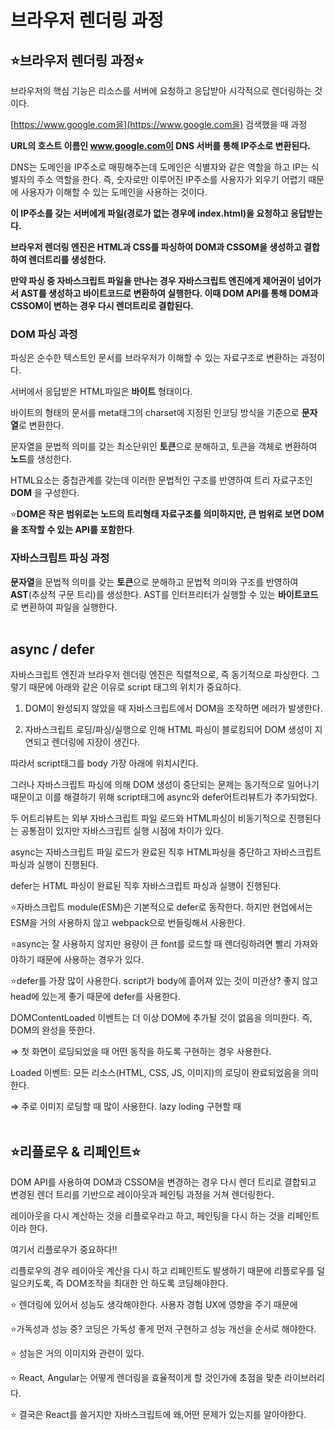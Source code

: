 # 브라우저 렌더링 과정

## ⭐브라우저 렌더링 과정⭐

브라우저의 핵심 기능은 리소스를 서버에 요청하고 응답받아 시각적으로 렌더링하는 것이다. 

[https://www.google.com을](https://www.google.com을) 검색했을 때 과정

**URL의 호스트 이름인 www.google.com이 DNS 서버를 통해 IP주소로 변환된다.** 

DNS는 도메인을 IP주소로 매핑해주는데 도메인은 식별자와 같은 역할을 하고 IP는 식별자의 주소 역할을 한다. 즉, 숫자로만 이루어진 IP주소를 사용자가 외우기 어렵기 때문에 사용자가 이해할 수 있는 도메인을 사용하는 것이다. 

**이 IP주소를 갖는 서버에게 파일(경로가 없는 경우에 index.html)을 요청하고 응답받는다.** 

**브라우저 렌더링 엔진은 HTML과 CSS를 파싱하여 DOM과 CSSOM을 생성하고 결합하여 렌더트리를 생성한다.** 

**만약 파싱 중 자바스크립트 파일을 만나는 경우 자바스크립트 엔진에게 제어권이 넘어가서 AST를 생성하고 바이트코드로 변환하여 실행한다. 이때 DOM API를 통해 DOM과 CSSOM이 변하는 경우 다시 렌더트리로 결합된다.** 
<br/>


### DOM 파싱 과정

파싱은 순수한 텍스트인 문서를 브라우저가 이해할 수 있는 자료구조로 변환하는 과정이다. 

서버에서 응답받은 HTML파일은 **바이트** 형태이다. 

바이트의 형태의 문서를 meta태그의 charset에 지정된 인코딩 방식을 기준으로 **문자열**로 변환한다.   

문자열을 문법적 의미를 갖는 최소단위인 **토큰**으로 분해하고, 토큰을 객체로 변환하여 **노드**를 생성한다. 

HTML요소는 중첩관계를 갖는데 이러한 문법적인 구조를 반영하여 트리 자료구조인 **DOM** 을 구성한다. 

⭐**DOM은 작은 범위로는 노드의 트리형태 자료구조를 의미하지만, 큰 범위로 보면 DOM을 조작할 수 있는 API를 포함한다**. 
<br/>


### 자바스크립트 파싱 과정

**문자열**을 문법적 의미를 갖는 **토큰**으로 분해하고 문법적 의미와 구조를 반영하여 **AST**(추상적 구문 트리)를 생성한다. AST를 인터프리터가 실행할 수 있는 **바이트코드**로 변환하여 파일을 실행한다. 
<br/>
<br/>


## async / defer

자바스크립트 엔진과 브라우저 렌더링 엔진은 직렬적으로, 즉 동기적으로 파싱한다. 그렇기 때문에 아래와 같은 이유로 script 태그의 위치가 중요하다. 

1) DOM이 완성되지 않았을 때 자바스크립트에서 DOM을 조작하면 에러가 발생한다. 

2) 자바스크립트 로딩/파싱/실행으로 인해 HTML 파싱이 블로킹되어 DOM 생성이 지연되고 렌더링에 지장이 생긴다. 

따라서 script태그를 body 가장 아래에 위치시킨다. 

그러나 자바스크립트 파싱에 의해 DOM 생성이 중단되는 문제는 동기적으로 일어나기 때문이고 이를 해결하기 위해 script태그에 async와 defer어트리뷰트가 추가되었다. 

두 어트리뷰트는 외부 자바스크립트 파일 로드와 HTML파싱이 비동기적으로 진행된다는 공통점이 있지만 자바스크립트 실행 시점에 차이가 있다.  

async는 자바스크립트 파일 로드가 완료된 직후 HTML파싱을 중단하고 자바스크립트 파싱과 실행이 진행된다.  

defer는 HTML 파싱이 완료된 직후 자바스크립트 파싱과 실행이 진행된다. 

⭐자바스크립트 module(ESM)은 기본적으로 defer로 동작한다. 하지만 현업에서는 ESM을 거의 사용하지 않고 webpack으로 번들링해서 사용한다. 

⭐async는 잘 사용하지 않지만 용량이 큰 font를 로드할 때 렌더링하려면 빨리 가져와야하기 때문에 사용하는 경우가 있다. 

⭐defer를 가장 많이 사용한다. script가 body에 흩어져 있는 것이 미관상? 좋지 않고 head에 있는게 좋기 때문에 defer를 사용한다.  

DOMContentLoaded 이벤트는 더 이상 DOM에 추가될 것이 없음을 의미한다. 즉, DOM의 완성을 뜻한다. 

⇒ 첫 화면이 로딩되었을 때 어떤 동작을 하도록 구현하는 경우 사용한다. 

Loaded 이벤트: 모든 리소스(HTML, CSS, JS, 이미지)의 로딩이 완료되었음을 의미한다. 

⇒ 주로 이미지 로딩할 때 많이 사용한다. lazy loding 구현할 때
<br/>
<br/>


## ⭐리플로우 & 리페인트⭐

 DOM API를 사용하여 DOM과 CSSOM을 변경하는 경우 다시 렌더 트리로 결합되고 변경된 렌더 트리를 기반으로 레이아웃과 페인팅 과정을 거쳐 렌더링한다. 

레이아웃을 다시 계산하는 것을 리플로우라고 하고, 페인팅을 다시 하는 것을 리페인트이라 한다. 

여기서 리플로우가 중요하다‼ 

리플로우의 경우 레이아웃 계산을 다시 하고 리페인트도 발생하기 때문에 리플로우를 덜 일으키도록, 즉 DOM조작을 최대한 안 하도록 코딩해야한다. 

⭐ 렌더링에 있어서 성능도 생각해야한다. 사용자 경험 UX에 영향을 주기 때문에

⭐가독성과 성능 중? 코딩은 가독성 좋게 먼저 구현하고 성능 개선을 순서로 해야한다. 

⭐ 성능은 거의 이미지와 관련이 있다. 

⭐ React, Angular는 어떻게 렌더링을 효율적이게 할 것인가에 초점을 맞춘 라이브러리다. 

⭐ 결국은 React를 쓸거지만 자바스크립트에 왜,어떤 문제가 있는지를 알아야한다.
